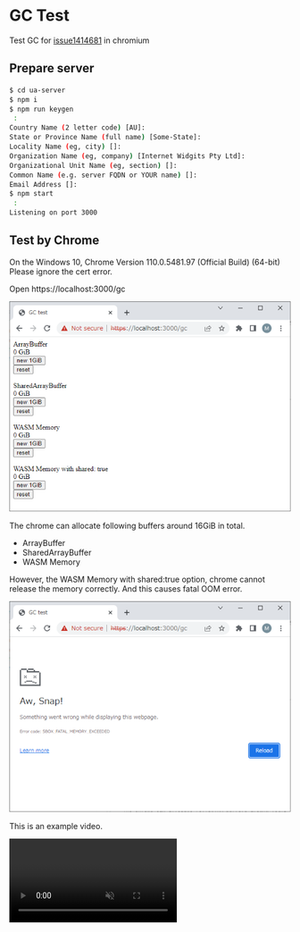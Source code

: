 # GC Test

Test GC for [issue1414681](https://bugs.chromium.org/p/chromium/issues/detail?id=1414681) in chromium

## Prepare server

~~~ bash
$ cd ua-server
$ npm i
$ npm run keygen
 :
Country Name (2 letter code) [AU]:
State or Province Name (full name) [Some-State]:
Locality Name (eg, city) []:
Organization Name (eg, company) [Internet Widgits Pty Ltd]:
Organizational Unit Name (eg, section) []:
Common Name (e.g. server FQDN or YOUR name) []:
Email Address []:
$ npm start
 :
Listening on port 3000
~~~

## Test by Chrome

On the Windows 10, Chrome Version 110.0.5481.97 (Official Build) (64-bit)  
Please ignore the cert error.

Open https://localhost:3000/gc  

<img src="./images/GCtest.png">

The chrome can allocate following buffers around 16GiB in total.

- ArrayBuffer
- SharedArrayBuffer
- WASM Memory

However, the WASM Memory with shared:true option, chrome cannot release the memory
correctly. And this causes fatal OOM error.

<img src="./images/AwSnap.png">

This is an example video.

<div><video controls src="https://user-images.githubusercontent.com/48486322/218620152-9e6163b6-152c-44a9-a373-768ff2db63b5.mp4" muted="false"></video></div




